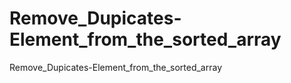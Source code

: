 # Remove_Dupicates-Element_from_the_sorted_array
Remove_Dupicates-Element_from_the_sorted_array 
   
 
 
